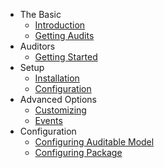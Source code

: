 - The Basic
    - [Introduction](/docs/{{version}}/introduction)
    - [Getting Audits](/docs/{{version}}/getting-audits)
- Auditors
    - [Getting Started](/docs/{{version}}/auditors)
- Setup
    - [Installation](/docs/{{version}}/installation)
    - [Configuration](/docs/{{version}}/configuration)
- Advanced Options
    - [Customizing](/docs/{{version}}/customizing)
    - [Events](/docs/{{version}}/events)
- Configuration 
    - [Configuring Auditable Model](/docs/{{version}}/behavior-settings)  
    - [Configuring Package](/docs/{{version}}/general-settings)

